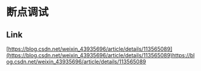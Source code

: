 # 断点调试

## Link
[https://blog.csdn.net/weixin_43935696/article/details/113565089](https://blog.csdn.net/weixin_43935696/article/details/113565089)https://blog.csdn.net/weixin_43935696/article/details/113565089
